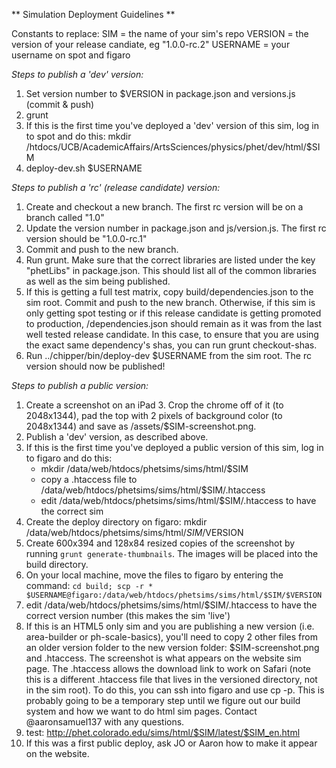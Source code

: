 
** Simulation Deployment Guidelines **

Constants to replace:
SIM = the name of your sim's repo
VERSION = the version of your release candiate, eg "1.0.0-rc.2"
USERNAME = your username on spot and figaro

*Steps to publish a 'dev' version:*

1. Set version number to $VERSION in package.json and versions.js (commit & push)
2. grunt
3. If this is the first time you've deployed a 'dev' version of this sim, log in to spot and do this:
mkdir /htdocs/UCB/AcademicAffairs/ArtsSciences/physics/phet/dev/html/$SIM
4. deploy-dev.sh $USERNAME

*Steps to publish a 'rc' (release candidate) version:*

1. Create and checkout a new branch. The first rc version will be on a branch called "1.0"
2. Update the version number in package.json and js/version.js. The first rc version should be "1.0.0-rc.1"
3. Commit and push to the new branch.
4. Run grunt. Make sure that the correct libraries are listed under the key "phetLibs" in package.json. This should list
   all of the common libraries as well as the sim being published.
5. If this is getting a full test matrix, copy build/dependencies.json to the sim root. Commit and push to the new branch.
   Otherwise, if this sim is only getting spot testing or if this release candidate is getting promoted to production,
   /dependencies.json should remain as it was from the last well tested release candidate. In this case, to ensure that
   you are using the exact same dependency's shas, you can run grunt checkout-shas.
6. Run ../chipper/bin/deploy-dev $USERNAME from the sim root. The rc version should now be published!

*Steps to publish a public version:*

1. Create a screenshot on an iPad 3. Crop the chrome off of it (to 2048x1344), pad the top with 2 pixels of background
   color (to 2048x1344) and save as /assets/$SIM-screenshot.png.
2. Publish a 'dev' version, as described above.
3. If this is the first time you've deployed a public version of this sim, log in to figaro and do this:
   + mkdir /data/web/htdocs/phetsims/sims/html/$SIM
   + copy a .htaccess file to /data/web/htdocs/phetsims/sims/html/$SIM/.htaccess
   + edit /data/web/htdocs/phetsims/sims/html/$SIM/.htaccess to have the correct sim
4. Create the deploy directory on figaro:
mkdir /data/web/htdocs/phetsims/sims/html/$SIM/$VERSION
5. Create 600x394 and 128x84 resized copies of the screenshot by running ```grunt generate-thumbnails```.  The images
will be placed into the build directory.
6. On your local machine, move the files to figaro by entering the command:
```cd build; scp -r * $USERNAME@figaro:/data/web/htdocs/phetsims/sims/html/$SIM/$VERSION```
7. edit /data/web/htdocs/phetsims/sims/html/$SIM/.htaccess to have the correct version number (this makes the sim 'live')
8. If this is an HTML5 only sim and you are publishing a new version (i.e. area-builder or ph-scale-basics), you'll need
   to copy 2 other files from an older version folder to the new version folder: $SIM-screenshot.png and .htaccess.
   The screenshot is what appears on the website sim page. The .htaccess allows the download link to work on Safari
   (note this is a different .htaccess file that lives in the versioned directory, not in the sim root). To do this, you
   can ssh into figaro and use cp -p. This is probably going to be a temporary step until we figure out our build system
   and how we want to do html sim pages. Contact @aaronsamuel137 with any questions.
9. test: http://phet.colorado.edu/sims/html/$SIM/latest/$SIM_en.html
10. If this was a first public deploy, ask JO or Aaron how to make it appear on the website.
